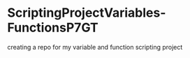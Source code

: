 # ScriptingProjectVariables-FunctionsP7GT
creating a repo for my variable and function scripting project
